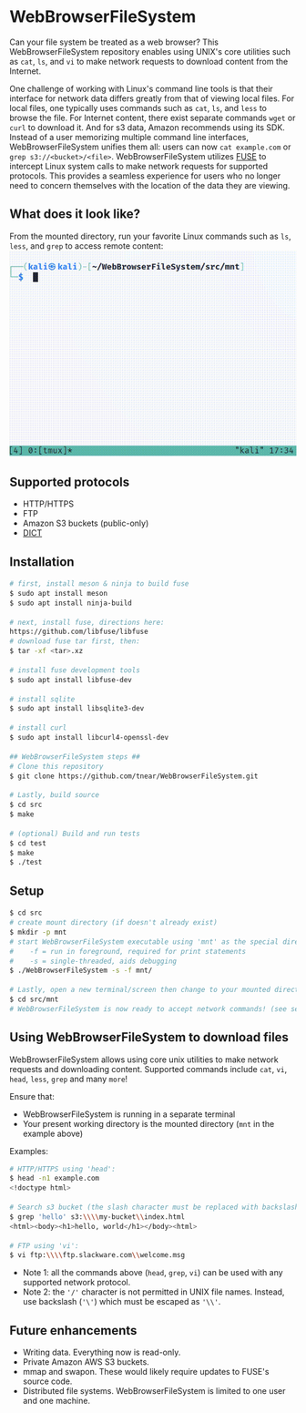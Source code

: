 # WebBrowserFileSystem
Can your file system be treated as a web browser? This WebBrowserFileSystem repository enables using UNIX's core utilities such as `cat`, `ls`, and `vi` to make network requests to download content from the Internet.

One challenge of working with Linux's command line tools is that their interface for network data differs greatly from that of viewing local files. For local files, one typically uses commands such as `cat`, `ls`, and `less` to browse the file. For Internet content, there exist separate commands `wget` or `curl` to download it. And for s3 data, Amazon recommends using its SDK. Instead of a user memorizing multiple command line interfaces, WebBrowserFileSystem unifies them all: users can now `cat example.com` or `grep s3://<bucket>/<file>`. WebBrowserFileSystem utilizes [FUSE](https://github.com/libfuse/libfuse) to intercept Linux system calls to make network requests for supported protocols. This provides a seamless experience for users who no longer need to concern themselves with the location of the data they are viewing.

## What does it look like?
From the mounted directory, run your favorite Linux commands such as `ls`, `less`, and `grep` to access remote content:
![WebBrowserFileSystem](test/WebBrowserFileSystem.gif)

## Supported protocols
* HTTP/HTTPS
* FTP
* Amazon S3 buckets (public-only)
* [DICT](https://en.wikipedia.org/wiki/DICT)

## Installation
```bash
# first, install meson & ninja to build fuse
$ sudo apt install meson
$ sudo apt install ninja-build

# next, install fuse, directions here:
https://github.com/libfuse/libfuse
# download fuse tar first, then:
$ tar -xf <tar>.xz

# install fuse development tools
$ sudo apt install libfuse-dev

# install sqlite
$ sudo apt install libsqlite3-dev 

# install curl
$ sudo apt install libcurl4-openssl-dev

## WebBrowserFileSystem steps ##
# Clone this repository
$ git clone https://github.com/tnear/WebBrowserFileSystem.git

# Lastly, build source
$ cd src
$ make

# (optional) Build and run tests
$ cd test
$ make
$ ./test

```
## Setup
```bash
$ cd src
# create mount directory (if doesn't already exist)
$ mkdir -p mnt
# start WebBrowserFileSystem executable using 'mnt' as the special directory
#    -f = run in foreground, required for print statements
#    -s = single-threaded, aids debugging
$ ./WebBrowserFileSystem -s -f mnt/

# Lastly, open a new terminal/screen then change to your mounted directory
$ cd src/mnt
# WebBrowserFileSystem is now ready to accept network commands! (see section below)
```

## Using WebBrowserFileSystem to download files
WebBrowserFileSystem allows using core unix utilities to make network requests and downloading content. Supported commands include `cat`, `vi`, `head`, `less`, `grep` and many `more`! 

Ensure that:
- WebBrowserFileSystem is running in a separate terminal
- Your present working directory is the mounted directory (`mnt` in the example above)

Examples:
```bash
# HTTP/HTTPS using 'head':
$ head -n1 example.com                              
<!doctype html>

# Search s3 bucket (the slash character must be replaced with backslash) using 'grep':
$ grep 'hello' s3:\\\\my-bucket\\index.html
<html><body><h1>hello, world</h1></body><html>

# FTP using 'vi':
$ vi ftp:\\\\ftp.slackware.com\\welcome.msg
```
- Note 1: all the commands above (`head`, `grep`, `vi`) can be used with any supported network protocol.
- Note 2: the `'/'` character is not permitted in UNIX file names. Instead, use backslash (`'\'`) which must be escaped as `'\\'`.

## Future enhancements
- Writing data. Everything now is read-only.
- Private Amazon AWS S3 buckets.
- mmap and swapon. These would likely require updates to FUSE's source code.
- Distributed file systems. WebBrowserFileSystem is limited to one user and one machine.
